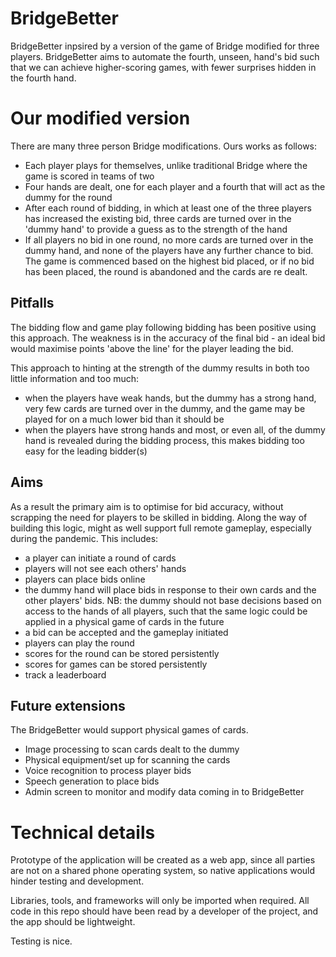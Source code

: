 # BridgeBetter

BridgeBetter inpsired by a version of the game of Bridge modified for three players. BridgeBetter aims to automate the fourth, unseen, hand's bid such that we can achieve higher-scoring games, with fewer surprises hidden in the fourth hand.

# Our modified version

There are many three person Bridge modifications. Ours works as follows:

 * Each player plays for themselves, unlike traditional Bridge where the game is scored in teams of two
 * Four hands are dealt, one for each player and a fourth that will act as the dummy for the round
 * After each round of bidding, in which at least one of the three players has increased the existing bid, three cards are turned over in the 'dummy hand' to provide a guess as to the strength of the hand
 * If all players no bid in one round, no more cards are turned over in the dummy hand, and none of the players have any further chance to bid. The game is commenced based on the highest bid placed, or if no bid has been placed, the round is abandoned and the cards are re dealt.

## Pitfalls

The bidding flow and game play following bidding has been positive using this approach. The weakness is in the accuracy of the final bid - an ideal bid would maximise points 'above the line' for the player leading the bid.

This approach to hinting at the strength of the dummy results in both too little information and too much:
 * when the players have weak hands, but the dummy has a strong hand, very few cards are turned over in the dummy, and the game may be played for on a much lower bid than it should be
 * when the players have strong hands and most, or even all, of the dummy hand is revealed during the bidding process, this makes bidding too easy for the leading bidder(s)

## Aims

As a result the primary aim is to optimise for bid accuracy, without scrapping the need for players to be skilled in bidding. Along the way of building this logic, might as well support full remote gameplay, especially during the pandemic. This includes:

 * a player can initiate a round of cards
 * players will not see each others' hands
 * players can place bids online
 * the dummy hand will place bids in response to their own cards and the other players' bids. NB: the dummy should not base decisions based on access to the hands of all players, such that the same logic could be applied in a physical game of cards in the future
 * a bid can be accepted and the gameplay initiated
 * players can play the round
 * scores for the round can be stored persistently
 * scores for games can be stored persistently
 * track a leaderboard

## Future extensions

The BridgeBetter would support physical games of cards.

 * Image processing to scan cards dealt to the dummy
 * Physical equipment/set up for scanning the cards
 * Voice recognition to process player bids
 * Speech generation to place bids
 * Admin screen to monitor and modify data coming in to BridgeBetter

# Technical details

Prototype of the application will be created as a web app, since all parties are not on a shared phone operating system, so native applications would hinder testing and development.

Libraries, tools, and frameworks will only be imported when required. All code in this repo should have been read by a developer of the project, and the app should be lightweight.

Testing is nice.

